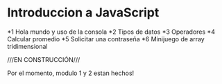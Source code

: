 # Introduccion a JavaScript

*1 Hola mundo y uso de la consola
*2 Tipos de datos
*3 Operadores
*4 Calcular promedio
*5 Solicitar una contraseña
*6 Minijuego de array tridimensional

///EN CONSTRUCCIÓN///

Por el momento, modulo 1 y 2 estan hechos!
